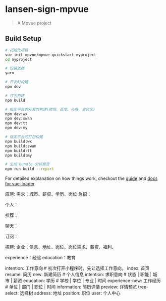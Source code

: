 # lansen-sign-mpvue

> A Mpvue project

## Build Setup

``` bash
# 初始化项目
vue init mpvue/mpvue-quickstart myproject
cd myproject

# 安装依赖
yarn

# 开发时构建
npm dev

# 打包构建
npm build

# 指定平台的开发时构建(微信、百度、头条、支付宝)
npm dev:wx
npm dev:swan
npm dev:tt
npm dev:my

# 指定平台的打包构建
npm build:wx
npm build:swan
npm build:tt
npm build:my

# 生成 bundle 分析报告
npm run build --report
```

For detailed explanation on how things work, checkout the [guide](http://vuejs-templates.github.io/webpack/) and [docs for vue-loader](http://vuejs.github.io/vue-loader).





应聘:
  需求：城市、薪资、学历、岗位
  急招：

  个人：

  推荐：

  聊天：

  订阅：


招聘:
  企业：信息、地址、岗位、岗位需求、薪资、福利、

experience：经验
education：教育


intention: 工作意向 # 初次打开小程序时，先让选择工作意向。
index: 首页
resume: 简历
  new: 新建简历 # 个人信息
    intention: 求职意向 # 状态 | 职能 | 城市 | 薪资
    education: 学历 # 学校 | 学位 | 专业 | 时间
    experience-new: 工作经历 # 单位 | 部门 | 职位 | 时间
  information: 简历详情
    preview: 详情预览
tree-select: 选择树
  address: 地址
  position: 职位
user: 个人中心






































